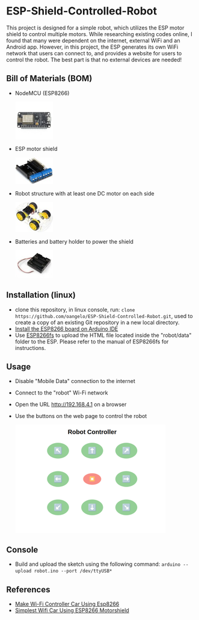 # ESP-Shield-Controlled-Robot

This project is designed for a simple robot, which utilizes the ESP motor shield to control multiple motors. While researching existing codes online, I found that many were dependent on the internet, external WiFi and an Android app. However, in this project, the ESP generates its own WiFi network that users can connect to, and provides a website for users to control the robot. The best part is that no external devices are needed!

## Bill of Materials (BOM)

* NodeMCU (ESP8266) 

    ![4Wd Smart Car Chassis](img/nodemcu.jpeg)

* ESP motor shield 

    ![ESP motor shield](img/motor_shield.jpg)

* Robot structure with at least one DC motor on each side 

    ![4Wd Smart Car Chassis](img/4wd_car_chassis.jpg)

* Batteries and battery holder to power the shield 

    ![Battery holder](img/battery_holder.jpeg)

## Installation (linux)

* clone this repository, in linux console, run: `clone https://github.com/oangelo/ESP-Shield-Controlled-Robot.git`, used to create a copy of an existing Git repository in a new local directory.
* [Install the ESP8266 board on Arduino IDE](https://github.com/esp8266/Arduino)
* Use [ESP8266fs](https://github.com/esp8266/arduino-esp8266fs-plugin) to upload the HTML file located inside the "robot/data" folder to the ESP. Please refer to the manual of ESP8266fs for instructions.

## Usage

* Disable "Mobile Data" connection to the internet
* Connect to the "robot" Wi-Fi network
* Open the URL http://192.168.4.1 on a browser
* Use the buttons on the web page to control the robot

    ![control page](img/page.png)

## Console 

* Build and upload the sketch using the following command: `arduino --upload robot.ino --port /dev/ttyUSB*`

## References

* [Make Wi-Fi Controller Car Using Esp8266](https://www.hackster.io/diyprojectslab/make-wi-fi-controller-car-using-esp8266-297e49)
* [Simplest Wifi Car Using ESP8266 Motorshield](https://www.instructables.com/Simplest-Wifi-Car-Using-ESP8266-Motorshield/)
